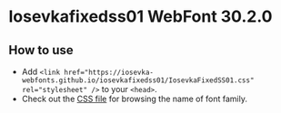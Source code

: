 # Iosevkafixedss01 WebFont 30.2.0

## How to use

- Add `<link href="https://iosevka-webfonts.github.io/iosevkafixedss01/IosevkaFixedSS01.css" rel="stylesheet" />` to your `<head>`.
- Check out the [CSS file](./IosevkaFixedSS01.css) for browsing the name of font family.
